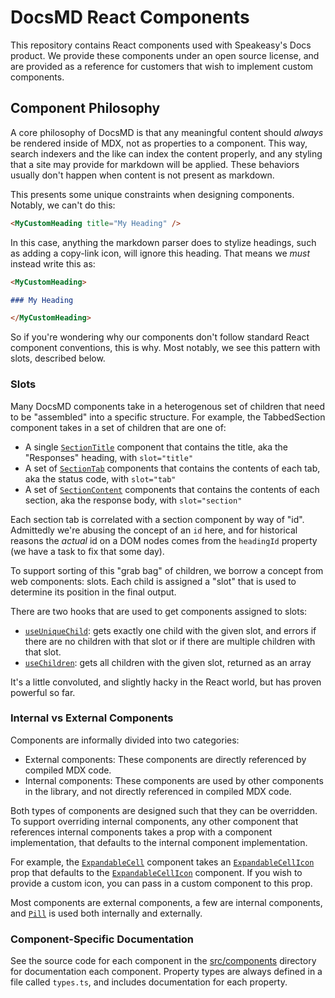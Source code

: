# DocsMD React Components

This repository contains React components used with Speakeasy's Docs product. We
provide these components under an open source license, and are provided as a
reference for customers that wish to implement custom components.

## Component Philosophy

A core philosophy of DocsMD is that any meaningful content should _always_ be
rendered inside of MDX, not as properties to a component. This way, search
indexers and the like can index the content properly, and any styling that a
site may provide for markdown will be applied. These behaviors usually don't
happen when content is not present as markdown.

This presents some unique constraints when designing components. Notably, we
can't do this:

```md
<MyCustomHeading title="My Heading" />
```

In this case, anything the markdown parser does to stylize headings, such as
adding a copy-link icon, will ignore this heading. That means we _must_ instead
write this as:

```md
<MyCustomHeading>

### My Heading

</MyCustomHeading>
```

So if you're wondering why our components don't follow standard React component
conventions, this is why. Most notably, we see this pattern with slots,
described below.

### Slots

Many DocsMD components take in a heterogenous set of children that need to be
"assembled" into a specific structure. For example, the TabbedSection component
takes in a set of children that are one of:

- A single [`SectionTitle`](src/components/SectionTitle/SectionTitle.tsx)
  component that contains the title, aka the "Responses" heading, with
  `slot="title"`
- A set of [`SectionTab`](src/components/SectionTab/SectionTab.tsx) components
  that contains the contents of each tab, aka the status code, with `slot="tab"`
- A set of [`SectionContent`](src/components/SectionContent/SectionContent.tsx)
  components that contains the contents of each section, aka the response body,
  with `slot="section"`

Each section tab is correlated with a section component by way of "id".
Admittedly we're abusing the concept of an `id` here, and for historical reasons
the _actual_ id on a DOM nodes comes from the `headingId` property (we have a
task to fix that some day).

To support sorting of this "grab bag" of children, we borrow a concept from web
components: slots. Each child is assigned a "slot" that is used to determine its
position in the final output.

There are two hooks that are used to get components assigned to slots:

- [`useUniqueChild`](src/util/hooks.ts): gets exactly one child with the given
  slot, and errors if there are no children with that slot or if there are
  multiple children with that slot.
- [`useChildren`](src/util/hooks.ts): gets all children with the given slot,
  returned as an array

It's a little convoluted, and slightly hacky in the React world, but has proven
powerful so far.

### Internal vs External Components

Components are informally divided into two categories:

- External components: These components are directly referenced by compiled MDX
  code.
- Internal components: These components are used by other components in the
  library, and not directly referenced in compiled MDX code.

Both types of components are designed such that they can be overridden. To
support overriding internal components, any other component that references
internal components takes a prop with a component implementation, that defaults
to the internal component implementation.

For example, the
[`ExpandableCell`](src/components/ExpandableCell/ExpandableCell.tsx) component
takes an
[`ExpandableCellIcon`](src/components/ExpandableCell/types.ts)
prop that defaults to the
[`ExpandableCellIcon`](src/components/ExpandableCellIcon/ExpandableCellIcon.tsx)
component. If you wish to provide a custom icon, you can pass in a custom
component to this prop.

Most components are external components, a few are internal components, and
[`Pill`](src/components/Pill/Pill.tsx) is used both internally and externally.

### Component-Specific Documentation

See the source code for each component in the [src/components](src/components)
directory for documentation each component. Property types are always defined
in a file called `types.ts`, and includes documentation for each property.
